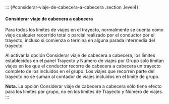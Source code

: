::: {#considerar-viaje-de-cabecera-a-cabecera .section .level4}
#### Considerar viaje de cabecera a cabecera

Para todos los límites de viajes en el trayecto, normalmente se cuenta
como viaje cualquier recorrido total o parcial realizado por el
conductor por el trayecto, incluso si comienza o termina en alguna
parada intermedia del trayecto.

Al activar la opción Considerar viaje de cabecera a cabecera, los
límites establecidos en el panel Trayecto y Número de viajes por Grupo
sólo limitan viajes en los que el conductor recorre de cabecera a
cabecera un trayecto completo de los incluidos en el grupo. Los viajes
que recorren parte del trayecto no se suman al contador de viajes
incluidos en el límite de grupo.

**Nota.** La opción Considerar viaje de cabecera a cabecera sólo tiene
efecto para los límites por grupo, no en los límites de Trayecto y
Número de viajes.
:::
